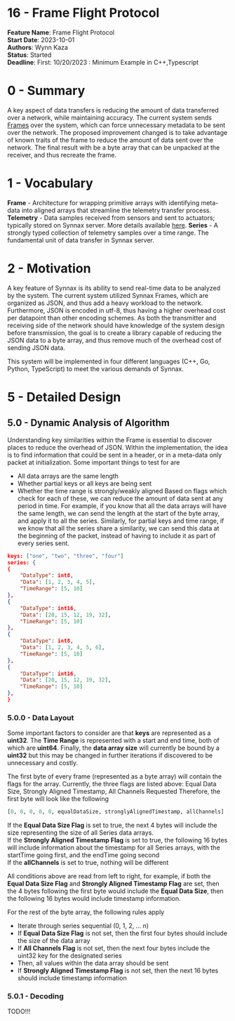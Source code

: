# 16 - Frame Flight Protocol

**Feature Name**: Frame Flight Protocol <br />
**Start Date**: 2023-10-01 <br />
**Authors**: Wynn Kaza <br />
**Status**: Started <br />
**Deadline**: First: 10/20/2023 : Minimum Example in C++,Typescript

# 0 - Summary

A key aspect of data transfers is reducing the amount of data transferred over a network,
while maintaining accuracy. The current system sends [Frames](./0010-230104-frame-spec.md)
over the system, which can force unnecessary metadata to be sent over the network. The
proposed improvement changed is to take advantage of known traits of the frame to reduce
the amount of data sent over the network. The final result with be a byte array that can be
unpacked at the receiver, and thus recreate the frame.

# 1 - Vocabulary

**Frame** - Architecture for wrapping primitive arrays with identifying
meta-data into aligned arrays that streamline the telemetry transfer process.
**Telemetry** - Data samples received from sensors and sent to actuators; typically
stored on Synnax server. More details available [here](../../../pluto).
**Series** - A strongly typed collection of telemetry samples over a time range. The
fundamental unit of data transfer in Synnax server.

# 2 - Motivation

A key feature of Synnax is its ability to send real-time data to be analyzed by the system.
The current system utilized Synnax Frames, which are organized as JSON, and thus add a heavy
workload to the network. Furthermore, JSON is encoded in utf-8, thus having a higher overhead
cost per datapoint than other encoding schemes. As both the transmitter and receiving side of the network should have
knowledge of the system design before transmission, the goal is to create a library capable of
reducing the JSON data to a byte array, and thus remove much of the overhead cost of sending
JSON data.

This system will be implemented in four different languages (C++, Go, Python, TypeScript) to
meet the various demands of Synnax.

# 5 - Detailed Design

## 5.0 - Dynamic Analysis of Algorithm

Understanding key similarities within the Frame is essential to discover places to reduce
the overhead of JSON. Within the implementation, the idea is to find information that could be
sent in a header, or in a meta-data only packet at initialization. Some important things to test for
are
- All data arrays are the same length
- Whether partial keys or all keys are being sent
- Whether the time range is strongly/weakly aligned
Based on flags which check for each of these, we can reduce the amount of data sent at any period in time.
For example, if you know that all the data arrays will have the same length, we can send the length at the start
of the byte array, and apply it to all the series. Similarly, for partial keys and time range, if we know that
all the series share a similarity, we can send this data at the beginning of the packet, instead of having to include
it as part of every series sent.
```json
keys: ["one", "two", "three", "four"]
series: {
{
    "DataType": int8,
    "Data": [1, 2, 3, 4, 5],
    "TimeRange": [5, 10]
},
{
    "DataType": int16,
    "Data": [20, 15, 12, 19, 32],
    "TimeRange": [5, 10]
},
{
    "DataType": int8,
    "Data": [1, 2, 3, 4, 5, 6],
    "TimeRange": [5, 10]
},
{
    "DataType": int16,
    "Data": [20, 15, 12, 19, 32],
    "TimeRange": [5, 10]
},
}
```


### 5.0.0 - Data Layout

Some important factors to consider are that **keys** are represented as a **uint32**. The **Time Range** is represented with
a start and end time, both of which are **uint64**. Finally, the **data array size** will currently be bound by a **uint32** but this
may be changed in further iterations if discovered to be unnecessary and costly.

The first byte of every frame (represented as a byte array) will contain the flags for the array. Currently, the three flags are
listed above: Equal Data Size, Strongly Aligned Timestamp, All Channels Requested
Therefore, the first byte will look like the following
```python
[0, 0, 0, 0, 0, equalDataSize, stronglyAlignedTimestamp, allChannels]
```

If the **Equal Data Size Flag** is set to true, the next 4 bytes will include the size representing the size of all Series data arrays. </br>
If the **Strongly Aligned Timestamp Flag** is set to true, the following 16 bytes will include information about the timestamp for all Series arrays,
with the startTime going first, and the endTime going second </br>
If the **allChannels** is set to true, nothing will be different </br>

All conditions above are read from left to right, for example, if both the **Equal Data Size Flag** and **Strongly Aligned Timestamp Flag**
are set, then the 4 bytes following the first byte would include the **Equal Data Size**, then the following 16 bytes would include timestamp
information.

For the rest of the byte array, the following rules apply </br>
- Iterate through series sequential (0, 1, 2, ... n)
- If **Equal Data Size Flag** is not set, then the first four bytes should include the size of the data array
- If **All Channels Flag** is not set, then the next four bytes include the uint32 key for the designated series
- Then, all values within the data array should be sent
- If **Strongly Aligned Timestamp Flag** is not set, then the next 16 bytes should include timestamp information

### 5.0.1 - Decoding

TODO!!!
